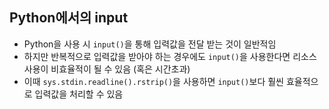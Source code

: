 ## Python에서의 input

- Python을 사용 시 `input()`을 통해 입력값을 전달 받는 것이 일반적임
- 하지만 반복적으로 입력값을 받아야 하는 경우에도 `input()`을 사용한다면 리소스 사용이 비효율적이 될 수 있음 (혹은 시간초과)
- 이때 `sys.stdin.readline().rstrip()`을 사용하면 `input()`보다 훨씬 효율적으로 입력값을 처리할 수 있음
